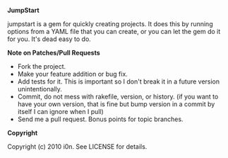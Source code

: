 **JumpStart**

jumpstart is a gem for quickly creating projects.
It does this by running options from a YAML file that you can create, or you can let the gem do it for you.
It's dead easy to do.

**Note on Patches/Pull Requests**
 
* Fork the project.
* Make your feature addition or bug fix.
* Add tests for it. This is important so I don't break it in a
  future version unintentionally.
* Commit, do not mess with rakefile, version, or history.
  (if you want to have your own version, that is fine but bump version in a commit by itself I can ignore when I pull)
* Send me a pull request. Bonus points for topic branches.

**Copyright**

Copyright (c) 2010 i0n. See LICENSE for details.
